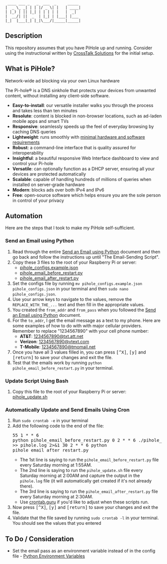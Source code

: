 ```
 ____ ___ _   _  ___  _     _____
|  _ \_ _| | | |/ _ \| |   | ____|
| |_) | || |_| | | | | |   |  _|
|  __/| ||  _  | |_| | |___| |___
|_|  |___|_| |_|\___/|_____|_____|
```

## Description

This repository assumes that you have PiHole up and running. Consider using the instructional written by [CrossTalk Solutions](https://www.crosstalksolutions.com/the-worlds-greatest-pi-hole-and-unbound-tutorial-2023/) for the initial setup.

## What is PiHole?

Network-wide ad blocking via your own Linux hardware

The Pi-hole® is a DNS sinkhole that protects your devices from unwanted content, without installing any client-side software.

- **Easy-to-install**: our versatile installer walks you through the process and takes less than ten minutes
- **Resolute**: content is blocked in non-browser locations, such as ad-laden mobile apps and smart TVs
- **Responsive**: seamlessly speeds up the feel of everyday browsing by caching DNS queries
- **Lightweight**: runs smoothly with [minimal hardware and software requirements](https://docs.pi-hole.net/main/prerequisites/)
- **Robust**: a command-line interface that is quality assured for interoperability
- **Insightful**: a beautiful responsive Web Interface dashboard to view and control your Pi-hole
- **Versatile**: can optionally function as a DHCP server, ensuring all your devices are protected automatically
- **Scalable**: capable of handling hundreds of millions of queries when installed on server-grade hardware
- **Modern**: blocks ads over both IPv4 and IPv6
- **Free**: open-source software which helps ensure you are the sole person in control of your privacy

## Automation

Here are the steps that I took to make my PiHole self-sufficient.

### Send an Email using Python

1. Read through the entire [Send an Email using Python](./docs/smtp.md) document and then go back and follow the instructions up until "The Email-Sending Script".
1. Copy these 3 files to the root of your Raspberry Pi or server:
   - [pihole\_configs.example.json](./pihole_configs.example.json)
   - [pihole\_email\_before\_restart.py](./pihole_email_before_restart.py)
   - [pihole\_email\_after\_restart.py](./pihole_email_after_restart.py)
1. Set the configs file by running `mv pihole_configs.example.json pihole_configs.json` in your terminal and then `sudo nano pihole_configs.json`.
1. Use your arrow keys to navigate to the values, remove the `REPLACE_WITH_THE_...` text and then fill in the appropriate values.
1. You created the `from_addr` and `from_pass` when you followed the [Send an Email using Python](./docs/smtp.md) document.
1. For the `to_addr`, I get the email message as a text to my phone. Here are some examples of how to do with with major cellular providers. Remember to replace "1234567890" with your cell phone number:
   - **AT&T**: 1234567890@txt.att.net
   - **Verizon**: 1234567890@vtext.com
   - **T-Mobile**: 1234567890@tmomail.net
1. Once you have all 3 values filled in, you can press <kbd>[^X]</kbd>, <kbd>[y]</kbd> and <kbd>[return]</kbd> to save your changes and exit the file.
1. Test that the emails work by running `python pihole_email_before_restart.py` in your terminal.

### Update Script Using Bash

1. Copy this file to the root of your Raspberry Pi or server: [pihole_update.sh](./pihole_update.sh)

### Automatically Update and Send Emails Using Cron

1. Run `sudo crontab -e` in your terminal
1. Add the following code to the end of the file:<br><pre>55 1 * * 6 python pihole\_email\_before\_restart.py
0 2 * * 6 ./pihole_update.sh >> pihole.log 2>&1
30 2 * * 6 python pihole\_email\_after\_restart.py</pre>
   - The 1st line is saying to run the `pihole_email_before_restart.py` file every Saturday morning at 1:55AM.
   - The 2nd line is saying to run the `pihole_update.sh` file every Saturday morning at 2:00AM and capture the output in the `pihole.log` file (it will automatically get created if it's not already there).
   - The 3rd line is saying to run the `pihole_email_after_restart.py` file every Saturday morning at 2:30AM.
   - Use [crontab.guru](https://crontab.guru/) if you'd like to adjust when these scripts run.
1. Now press <kbd>[^X]</kbd>, <kbd>[y]</kbd> and <kbd>[return]</kbd> to save your changes and exit the file.
1. Validate that the file saved by running `sudo crontab -l` in your terminal. You should see the values that you entered

## To Do / Consideration

- Set the email pass as an environment variable instead of in the config file - [Python Environment Variables](https://networkdirection.net/python/resources/env-variable/)